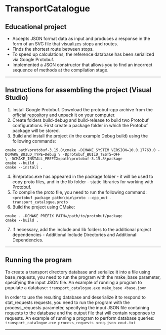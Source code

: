 # TransportCatalogue

## Educational project

- Accepts JSON format data as input and produces a response in the form of an SVG file that visualizes stops and routes.
- Finds the shortest route between stops.
- To speed up calculations, the reference database has been serialized via Google Protobuf.
- Implemented a JSON constructor that allows you to find an incorrect sequence of methods at the compilation stage.
---
## Instructions for assembling the project (Visual Studio)
1. Install Google Protobuf. Download the protobuf-cpp archive from the [official repository](https://github.com/protocolbuffers/protobuf/releases) and unpack it on your computer.
2. Create folders build-debug and build-release to build two Protobuf configurations. First create a package folder in which the Protobuf package will be stored.
3. Build and install the project (in the example Debug build) using the following commands:
```
cmake path\protobuf-3.15.8\cmake -DCMAKE_SYSTEM_VERSION=10.0.17763.0 -DCMAKE_BUILD_TYPE=Debug \ -Dprotobuf_BUILD_TESTS=OFF
\ -DCMAKE_INSTALL_PREFIX=path\protobuf-3.15.8\package
cmake --build .
cmake --install .
```
4. Bin\protoc.exe has appeared in the package folder - it will be used to copy proto files, and in the lib folder - static libraries for working with Protobuf.
5. To compile the proto file, you need to run the following command:
`<protobuf package path>\bin\proto --cpp_out . transport_catalogue.proto`
6. Build the project using CMake:
```
cmake . -DCMAKE_PREFIX_PATH=/path/to/protobuf/package
cmake --build .
```
7. If necessary, add the include and lib folders to the additional project dependencies - Additional Include Directories and Additional Dependencies.
---
## Running the program
To create a transport directory database and serialize it into a file using base_requests, you need to run the program with the make_base parameter, specifying the input JSON file.
An example of running a program to populate a database:
`transport_catalogue.exe make_base <base.json`

In order to use the resulting database and deserialize it to respond to stat_requests requests, you need to run the program with the process_requests parameter, specifying the input JSON file containing requests to the database and the output file that will contain responses to requests.
An example of running a program to perform database queries:
`transport_catalogue.exe process_requests <req.json >out.txt`

---
